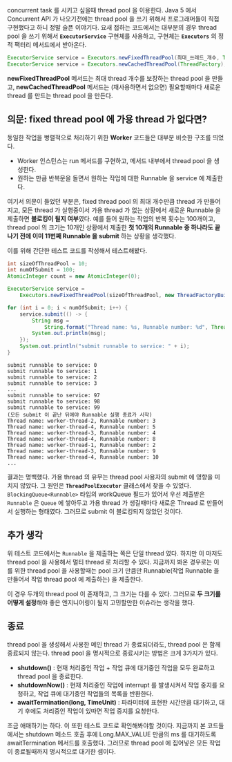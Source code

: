 concurrent task 를 시키고 싶을때 thread pool 을 이용한다. Java 5 에서 Concurrent API 가 나오기전에는 thread pool 을 쓰기 위해서 프로그래머들이 직접 구현했다고 하니 정말 슬픈 이야기다. 요새 접하는 코드에서는 대부분의 경우 thread pool 을 쓰기 위해서 **`ExecutorService`** 구현체를 사용하고, 구현체는 **`Executors`** 의 정적 팩터리 메서드에서 받아온다.

```java
ExecutorService service = Executors.newFixedThreadPool(최대_쓰레드_개수, ThreadFactory);
ExecutorService service = Executors.newCachedThreadPool(ThreadFactory);
```

**newFixedThreadPool** 메서드는 최대 thread 개수를 보장하는 thread pool 을 만들고, **newCachedThreadPool** 메서드는 (재사용하면서 없으면) 필요할때마다 새로운 thread 를 만드는 thread pool 을 만든다.

## 의문: fixed thread pool 에 가용 thread 가 없다면?
동일한 작업을 병렬적으로 처리하기 위한 **Worker** 코드들은 대부분 비슷한 구조를 띄었다. 

* Worker 인스턴스는 run 메서드를 구현하고, 메서드 내부에서 thread pool 을 생성한다. 
* 원하는 만큼 반복문을 돌면서 원하는 작업에 대한 Runnable 을 service 에 제출한다.

여기서 의문이 들었던 부분은, fixed thread pool 의 최대 개수만큼 thread 가 만들어지고, 모든 thread 가 실행중이서 가용 thread 가 없는 상황에서 새로운 Runnable 을 제출하면 **블로킹이 될지 여부**였다. 예를 들어 원하는 작업의 반복 횟수는 100개이고, thread pool 의 크기는 10개인 상황에서 제출한 **첫 10개의 Runnable 중 하나라도 끝나기 전에 이미 11번째 Runnable 을 submit** 하는 상황을 생각했다.

이를 위해 간단한 테스트 코드를 작성해서 테스트해봤다.

```java
int sizeOfThreadPool = 10;
int numOfSubmit = 100;
AtomicInteger count = new AtomicInteger(0);

ExecutorService service =
    Executors.newFixedThreadPool(sizeOfThreadPool, new ThreadFactoryBuilder().setNameFormat("worker-thread-%d").build());

for (int i = 0; i < numOfSubmit; i++) {
    service.submit(() -> {
        String msg =
            String.format("Thread name: %s, Runnable number: %d", Thread.currentThread().getName(), count.addAndGet(1));
        System.out.println(msg);
    });
    System.out.println("submit runnable to service: " + i);
}
```
```
submit runnable to service: 0
submit runnable to service: 1
submit runnable to service: 2
submit runnable to service: 3
...
submit runnable to service: 97
submit runnable to service: 98
submit runnable to service: 99
(모든 submit 이 끝난 뒤에야 Runnable 실행 종료가 시작)
Thread name: worker-thread-2, Runnable number: 3
Thread name: worker-thread-4, Runnable number: 5
Thread name: worker-thread-3, Runnable number: 4
Thread name: worker-thread-4, Runnable number: 8
Thread name: worker-thread-1, Runnable number: 2
Thread name: worker-thread-3, Runnable number: 9
Thread name: worker-thread-4, Runnable number: 10
...
```

결과는 명백했다. 가용 thread 의 유무는 thread pool 사용자의 submit 에 영향을 미치지 않았다. 그 원인은 **`ThreadPoolExecutor`** 클래스에서 찾을 수 있었다. `BlockingQueue<Runnable>` 타입의 workQueue 필드가 있어서 우선 제출받은 `Runnable` 은 `Queue` 에 쌓아두고 가용 thread 가 생길때마다 새로운 Thread 로 만들어서 실행하는 형태였다. 그러므로 submit 이 블로킹되지 않았던 것이다.

## 추가 생각
위 테스트 코드에서는 `Runnable` 을 제출하는 쪽은 단일 thread 였다. 하지만 이 마저도 thread pool 을 사용해서 멀티 thread 로 처리할 수 있다. 지금까지 봐온 경우로는 이를 위한 thread pool 을 사용할때는 pool 크기 만큼만 Runnable(작업 Runnable 을 만들어서 작업 thread pool 에 제출하는) 을 제출한다. 

이 경우 두개의 thread pool 이 존재하고, 그 크기는 다를 수 있다. 그러므로 **두 크기를 어떻게 설정**해야 좋은 엔지니어링이 될지 고민할만한 이슈라는 생각을 했다.

## 종료
thread pool 을 생성해서 사용한 메인 thread 가 종료되더라도, thread pool 은 함께 종료되지 않는다. thread pool 을 명시적으로 종료시키는 방법은 크게 3가지가 있다.

* **shutdown()** : 현재 처리중인 작업 + 작업 큐에 대기중인 작업을 모두 완료하고 thread pool 을 종료한다. 
* **shutdownNow()** : 현재 처리중인 작업에 interrupt 를 발생시켜서 작업 중지를 요청하고, 작업 큐에 대기중인 작업들의 목록을 반환한다. 
* **awaitTermination(long, TimeUnit)** : 파라미터에 표현한 시간만큼 대기하고, 대기 후에도 처리중인 작업이 있따면 작업 중지를 요청한다.  

조금 애매하기는 하다. 이 또한 테스트 코드로 확인해봐야할 것이다. 지금까지 본 코드들에서는 shutdown 메소드 호출 후에 Long.MAX_VALUE 만큼의 ms 를 대기하도록 awaitTermination 메서드를 호출했다. 그러므로 thread pool 에 집어넣은 모든 작업이 종료될때까지 명시적으로 대기한 셈이다.